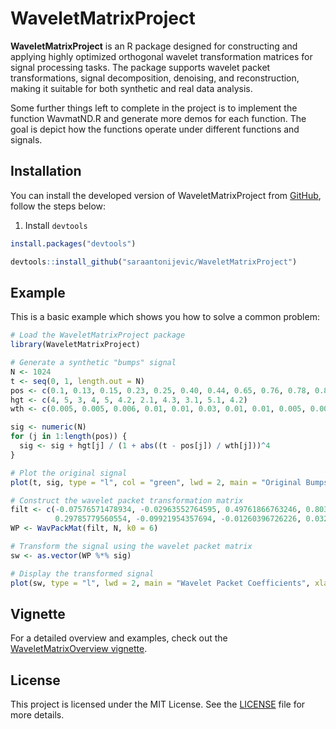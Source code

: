
# WaveletMatrixProject

<!-- badges: start -->
<!-- badges: end -->

**WaveletMatrixProject** is an R package designed for constructing and applying highly optimized orthogonal wavelet transformation matrices for signal processing tasks. The package supports wavelet packet transformations, signal decomposition, denoising, and reconstruction, making it suitable for both synthetic and real data analysis.


Some further things left to complete in the project is to implement the function WavmatND.R and generate more demos for each function. The goal is depict how the functions operate under different functions and signals.

## Installation

You can install the developed version of WaveletMatrixProject from [GitHub](https://github.com/saraantonijevic/WaveletMatrixProject), follow the steps below:

1. Install `devtools`
```r
install.packages("devtools")

devtools::install_github("saraantonijevic/WaveletMatrixProject")
```

## Example

This is a basic example which shows you how to solve a common problem:

``` r
# Load the WaveletMatrixProject package
library(WaveletMatrixProject)

# Generate a synthetic "bumps" signal
N <- 1024
t <- seq(0, 1, length.out = N)
pos <- c(0.1, 0.13, 0.15, 0.23, 0.25, 0.40, 0.44, 0.65, 0.76, 0.78, 0.81)
hgt <- c(4, 5, 3, 4, 5, 4.2, 2.1, 4.3, 3.1, 5.1, 4.2)
wth <- c(0.005, 0.005, 0.006, 0.01, 0.01, 0.03, 0.01, 0.01, 0.005, 0.008, 0.005)

sig <- numeric(N)
for (j in 1:length(pos)) {
  sig <- sig + hgt[j] / (1 + abs((t - pos[j]) / wth[j]))^4
}

# Plot the original signal
plot(t, sig, type = "l", col = "green", lwd = 2, main = "Original Bumps Signal", xlab = "Time", ylab = "Amplitude")

# Construct the wavelet packet transformation matrix
filt <- c(-0.07576571478934, -0.02963552764595, 0.49761866763246, 0.80373875180522, 
          0.29785779560554, -0.09921954357694, -0.01260396726226, 0.03222310060407)
WP <- WavPackMat(filt, N, k0 = 6)

# Transform the signal using the wavelet packet matrix
sw <- as.vector(WP %*% sig)

# Display the transformed signal
plot(sw, type = "l", lwd = 2, main = "Wavelet Packet Coefficients", xlab = "Index", ylab = "Coefficient")

```

## Vignette
For a detailed overview and examples, check out the [WaveletMatrixOverview vignette](vignettes/WaveletMatrixOverview.md).


## License

This project is licensed under the MIT License. See the [LICENSE](LICENSE.md) file for more details.

